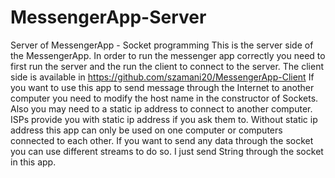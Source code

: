 # MessengerApp-Server
Server of MessengerApp - Socket programming
This is the server side of the MessengerApp. In order to run the messenger app correctly you need to first run the
server and the run the client to connect to the server. The client side is available in 
https://github.com/szamani20/MessengerApp-Client
If you want to use this app to send message through the Internet to another
computer you need to modify the host name in the constructor of Sockets. Also you may need to a static ip address
to connect to another computer. ISPs provide you with static ip address if you ask them to.
Without static ip address this app can only be used on one computer or computers connected to each other.
If you want to send any data through the socket you can use different streams to do so. I just send String through the
socket in this app.
